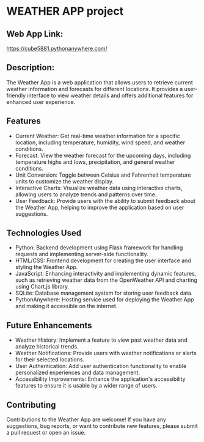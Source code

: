 # WEATHER APP project
## Web App Link:
https://cube5881.pythonanywhere.com/
## Description:
The Weather App is a web application that allows users to retrieve current weather information and forecasts for different locations. It provides a user-friendly interface to view weather details and offers additional features for enhanced user experience.

## Features
- Current Weather: Get real-time weather information for a specific location, including temperature, humidity, wind speed, and weather conditions.
- Forecast: View the weather forecast for the upcoming days, including temperature highs and lows, precipitation, and general weather conditions.
- Unit Conversion: Toggle between Celsius and Fahrenheit temperature units to customize the weather display.
- Interactive Charts: Visualize weather data using interactive charts, allowing users to analyze trends and patterns over time.
- User Feedback: Provide users with the ability to submit feedback about the Weather App, helping to improve the application based on user suggestions.

## Technologies Used
- Python: Backend development using Flask framework for handling requests and implementing server-side functionality.
- HTML/CSS: Frontend development for creating the user interface and styling the Weather App.
- JavaScript: Enhancing interactivity and implementing dynamic features, such as retrieving weather data from the OpenWeather API and charting using Chart.js library.
- SQLite: Database management system for storing user feedback data.
- PythonAnywhere: Hosting service used for deploying the Weather App and making it accessible on the internet.

## Future Enhancements
- Weather History: Implement a feature to view past weather data and analyze historical trends.
- Weather Notifications: Provide users with weather notifications or alerts for their selected locations.
- User Authentication: Add user authentication functionality to enable personalized experiences and data management.
- Accessibility Improvements: Enhance the application's accessibility features to ensure it is usable by a wider range of users.

## Contributing
Contributions to the Weather App are welcome! If you have any suggestions, bug reports, or want to contribute new features, please submit a pull request or open an issue.
